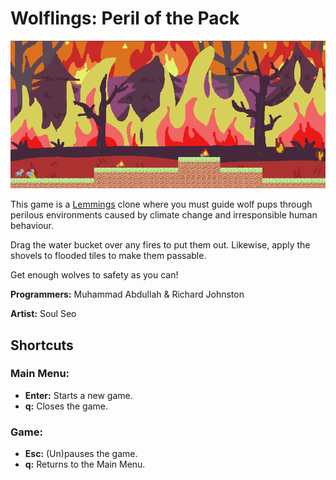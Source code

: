 # Wolflings: Peril of the Pack

![Screenshot of first level of game](screenshots/level%201.png)

This game is a [Lemmings](https://en.wikipedia.org/wiki/Lemmings_(video_game)) clone where you must guide wolf pups through perilous environments caused by climate change and irresponsible human behaviour.

Drag the water bucket over any fires to put them out. Likewise, apply the shovels to flooded tiles to make them passable.

Get enough wolves to safety as you can!

**Programmers:** Muhammad Abdullah & Richard Johnston

**Artist:** Soul Seo

## Shortcuts

### Main Menu:
- **Enter:** Starts a new game.
- **q:** Closes the game.

### Game:
- **Esc:** (Un)pauses the game.
- **q:** Returns to the Main Menu.